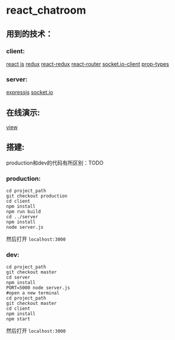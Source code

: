 # react_chatroom

## 用到的技术：
### client: 
[react js](https://reactjs.org/) [redux](https://github.com/reactjs/redux) [react-redux](https://github.com/reactjs/react-redux) [react-router](https://github.com/ReactTraining/react-router) [socket.io-client](https://socket.io/) [prop-types](https://github.com/facebook/prop-types) 

### server:
[expressjs](http://expressjs.com/) [socket.io](https://socket.io/)

## 在线演示:

[view](https://react-chatroom-yuan.herokuapp.com/chat)


## 搭建:
production和dev的代码有所区别：TODO
### production:
```
cd project_path
git checkout production
cd client
npm install
npm run build
cd ../server
npm install
node server.js
```
然后打开 `localhost:3000`


### dev:
```
cd project_path
git checkout master
cd server
npm install
PORT=5000 node server.js
#open a new terminal
cd project_path
git checkout master
cd client
npm install
npm start
```
然后打开 `localhost:3000`




